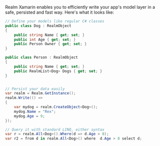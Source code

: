 Realm Xamarin enables you to efficiently write your app's model layer in a safe, persisted and fast way. Here's what it looks like:

```csharp
// Define your models like regular C# classes
public class Dog : RealmObject 
{
    public string Name { get; set; }
    public int Age { get; set; }
    public Person Owner { get; set; }
}

public class Person : RealmObject 
{
    public string Name { get; set; }
    public RealmList<Dog> Dogs { get; set; } 
}


// Persist your data easily
var realm = Realm.GetInstance();
realm.Write(() => 
{
    var mydog = realm.CreateObject<Dog>();
    mydog.Name = "Rex";
    mydog.Age = 9;
});

// Query it with standard LINQ, either syntax
var r = realm.All<Dog>().Where(d => d.Age > 8);
var r2 = from d in realm.All<Dog>() where  d.Age > 8 select d;
```
